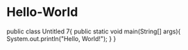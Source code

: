 # Hello-World
public class Untitled 7{     public static void main(String[] args){         System.out.println("Hello, World!");     } }
